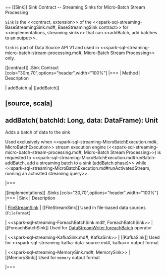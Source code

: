 == [[Sink]] Sink Contract -- Streaming Sinks for Micro-Batch Stream Processing

`Sink` is the <<contract, extension>> of the <<spark-sql-streaming-BaseStreamingSink.md#, BaseStreamingSink contract>> for <<implementations, streaming sinks>> that can <<addBatch, add batches to an output>>.

`Sink` is part of Data Source API V1 and used in <<spark-sql-streaming-micro-batch-stream-processing.md#, Micro-Batch Stream Processing>> only.

[[contract]]
.Sink Contract
[cols="30m,70",options="header",width="100%"]
|===
| Method
| Description

| addBatch
a| [[addBatch]]

[source, scala]
----
addBatch(
  batchId: Long,
  data: DataFrame): Unit
----

Adds a batch of data to the sink

Used exclusively when <<spark-sql-streaming-MicroBatchExecution.md#, MicroBatchExecution>> stream execution engine (<<spark-sql-streaming-micro-batch-stream-processing.md#, Micro-Batch Stream Processing>>) is requested to <<spark-sql-streaming-MicroBatchExecution.md#runBatch-addBatch, add a streaming batch to a sink (addBatch phase)>> while <<spark-sql-streaming-MicroBatchExecution.md#runActivatedStream, running an activated streaming query>>.

|===

[[implementations]]
.Sinks
[cols="30,70",options="header",width="100%"]
|===
| Sink
| Description

| [FileStreamSink](spark-sql-streaming-FileStreamSink.md)
| [[FileStreamSink]] Used in file-based data sources (`FileFormat`)

| <<spark-sql-streaming-ForeachBatchSink.md#, ForeachBatchSink>>
| [[ForeachBatchSink]] Used for [DataStreamWriter.foreachBatch](DataStreamWriter.md#foreachBatch) operator

| <<spark-sql-streaming-KafkaSink.md#, KafkaSink>>
| [[KafkaSink]] Used for <<spark-sql-streaming-kafka-data-source.md#, kafka>> output format

| <<spark-sql-streaming-MemorySink.md#, MemorySink>>
| [[MemorySink]] Used for `memory` output format

|===
